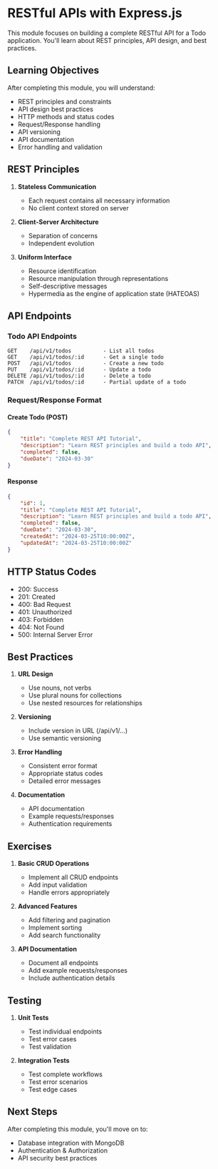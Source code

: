 # RESTful APIs with Express.js

This module focuses on building a complete RESTful API for a Todo application. You'll learn about REST principles, API design, and best practices.

## Learning Objectives

After completing this module, you will understand:
- REST principles and constraints
- API design best practices
- HTTP methods and status codes
- Request/Response handling
- API versioning
- API documentation
- Error handling and validation

## REST Principles

1. **Stateless Communication**
   - Each request contains all necessary information
   - No client context stored on server

2. **Client-Server Architecture**
   - Separation of concerns
   - Independent evolution

3. **Uniform Interface**
   - Resource identification
   - Resource manipulation through representations
   - Self-descriptive messages
   - Hypermedia as the engine of application state (HATEOAS)

## API Endpoints

### Todo API Endpoints

```
GET    /api/v1/todos          - List all todos
GET    /api/v1/todos/:id      - Get a single todo
POST   /api/v1/todos          - Create a new todo
PUT    /api/v1/todos/:id      - Update a todo
DELETE /api/v1/todos/:id      - Delete a todo
PATCH  /api/v1/todos/:id      - Partial update of a todo
```

### Request/Response Format

#### Create Todo (POST)
```json
{
    "title": "Complete REST API Tutorial",
    "description": "Learn REST principles and build a todo API",
    "completed": false,
    "dueDate": "2024-03-30"
}
```

#### Response
```json
{
    "id": 1,
    "title": "Complete REST API Tutorial",
    "description": "Learn REST principles and build a todo API",
    "completed": false,
    "dueDate": "2024-03-30",
    "createdAt": "2024-03-25T10:00:00Z",
    "updatedAt": "2024-03-25T10:00:00Z"
}
```

## HTTP Status Codes

- 200: Success
- 201: Created
- 400: Bad Request
- 401: Unauthorized
- 403: Forbidden
- 404: Not Found
- 500: Internal Server Error

## Best Practices

1. **URL Design**
   - Use nouns, not verbs
   - Use plural nouns for collections
   - Use nested resources for relationships

2. **Versioning**
   - Include version in URL (/api/v1/...)
   - Use semantic versioning

3. **Error Handling**
   - Consistent error format
   - Appropriate status codes
   - Detailed error messages

4. **Documentation**
   - API documentation
   - Example requests/responses
   - Authentication requirements

## Exercises

1. **Basic CRUD Operations**
   - Implement all CRUD endpoints
   - Add input validation
   - Handle errors appropriately

2. **Advanced Features**
   - Add filtering and pagination
   - Implement sorting
   - Add search functionality

3. **API Documentation**
   - Document all endpoints
   - Add example requests/responses
   - Include authentication details

## Testing

1. **Unit Tests**
   - Test individual endpoints
   - Test error cases
   - Test validation

2. **Integration Tests**
   - Test complete workflows
   - Test error scenarios
   - Test edge cases

## Next Steps

After completing this module, you'll move on to:
- Database integration with MongoDB
- Authentication & Authorization
- API security best practices 